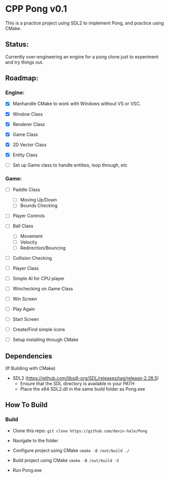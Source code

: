 # CPP Pong v0.1

This is a practice project using SDL2 to implement Pong, and practice using CMake.

## Status:

Currently over-engineering an engine for a pong clone just to experiment and try things out.

## Roadmap:

### Engine:
- [x] Manhandle CMake to work with Windows without VS or VSC.
- [x] Window Class
- [x] Renderer Class
- [x] Game Class
- [x] 2D Vector Class
- [x] Entity Class

- [ ] Set up Game class to handle entities, loop through, etc

### Game:
- [ ] Paddle Class
    - [ ] Moving Up/Down
    - [ ] Bounds Checking
- [ ] Player Controls
- [ ] Ball Class
    - [ ] Movement
    - [ ] Velocity
    - [ ] Redirection/Bouncing
- [ ] Collision Checking
- [ ] Player Class
- [ ] Simple AI for CPU player
- [ ] Winchecking on Game Class
- [ ] Win Screen
- [ ] Play Again
- [ ] Start Screen

- [ ] Create/Find simple icons
- [ ] Setup installing through CMake

## Dependencies

(If Building with CMake)
- SDL2 (https://github.com/libsdl-org/SDL/releases/tag/release-2.28.5)
    - Ensure that the SDL directory is available in your PATH
    - Place the x64 SDL2.dll in the same build folder as Pong.exe

## How To Build

### Build
- Clone this repo:
    ```git clone https://github.com/devin-hale/Pong```

- Navigate to the folder

- Configure project using CMake
    ```cmake -B /out/build ./```

- Build project using CMake
    ```cmake -B /out/build -S```

- Run Pong.exe
